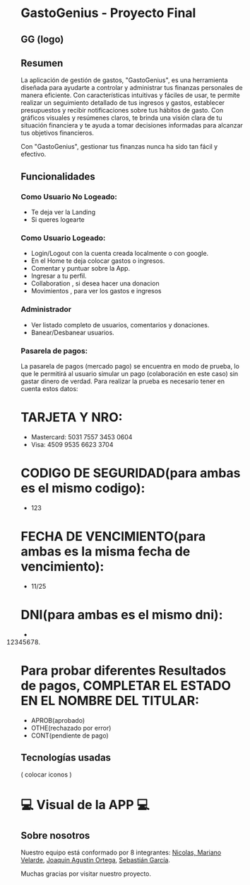 
# GastoGenius - Proyecto Final

## GG (logo)

## Resumen

La aplicación de gestión de gastos, "GastoGenius", es una herramienta diseñada para ayudarte a controlar y administrar tus finanzas personales de manera eficiente.
 Con características intuitivas y fáciles de usar, te permite realizar un seguimiento detallado de tus ingresos y gastos, establecer presupuestos y recibir notificaciones 
sobre tus hábitos de gasto. Con gráficos visuales y resúmenes claros, te brinda una visión clara de tu situación financiera y te ayuda a tomar 
decisiones informadas para alcanzar tus objetivos financieros.

Con "GastoGenius", gestionar tus finanzas nunca ha sido tan fácil y efectivo.

## Funcionalidades

### Como Usuario No Logeado:

-   Te deja ver la Landing
-   Si queres logearte

### Como Usuario Logeado:

-   Login/Logout con la cuenta creada localmente o con google.
-   En el Home te deja colocar gastos o ingresos.
-   Comentar y puntuar sobre la App.
-   Ingresar a tu perfil.
-   Collaboration , si desea hacer una donacion
-   Movimientos , para ver los gastos e ingresos

### Administrador

-   Ver listado completo de usuarios, comentarios y donaciones.
-   Banear/Desbanear usuarios.

### Pasarela de pagos:
La pasarela de pagos (mercado pago) se encuentra en modo de prueba, lo que le permitirá al usuario simular un pago (colaboración en este caso) sin gastar dinero de verdad.
Para realizar la prueba es necesario tener en cuenta estos datos:

# TARJETA Y NRO:
- Mastercard: 5031 7557 3453 0604
- Visa: 4509 9535 6623 3704
# CODIGO DE SEGURIDAD(para ambas es el mismo codigo):
- 123
# FECHA DE VENCIMIENTO(para ambas es la misma fecha de vencimiento):
- 11/25
# DNI(para ambas es el mismo dni):
- 12345678.
# Para probar diferentes Resultados de pagos, COMPLETAR EL ESTADO EN EL NOMBRE DEL TITULAR:
- APROB(aprobado)
- OTHE(rechazado por error)
- CONT(pendiente de pago)



## Tecnologías usadas

( colocar iconos )

# 💻 Visual de la APP 💻

## Sobre nosotros

Nuestro equipo está conformado por 8 integrantes: [Nicolas, Mariano Velarde](https://github.com/Marianovelarde), [Joaquin Agustin Ortega](https://github.com/joaco1111), [Sebastián García](https://github.com/JhonAlfonso451).

Muchas gracias por visitar nuestro proyecto.
